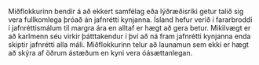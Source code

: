 Miðflokkurinn bendir á að ekkert samfélag eða lýðræðisríki getur talið sig vera fullkomlega þróað án jafnrétti kynjanna. Ísland hefur verið í fararbroddi í jafnréttismálum til margra ára en alltaf er hægt að gera betur. Mikilvægt er að karlmenn séu virkir þátttakendur í því að ná fram jafnrétti kynjanna enda skiptir jafnrétti alla máli.
Miðflokkurinn telur að launamun sem ekki er hægt að skýra af öðrum ástæðum en kyni vera óásættanlegan.
